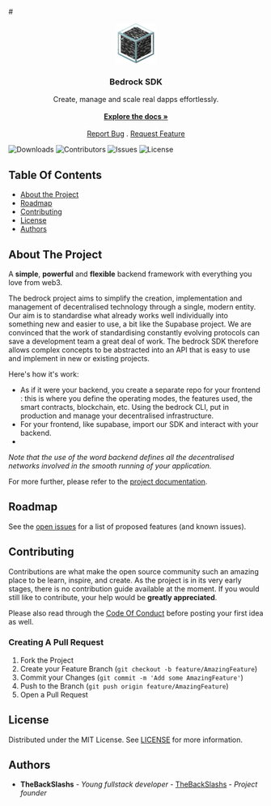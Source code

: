 #<br/>

<p align="center">
  <a href="https://github.com/backslashs/bedrock-sdk">
    <img src="images/logo.png" alt="Logo" width="80" height="80">
  </a>

  <h3 align="center">Bedrock SDK</h3>

  <p align="center">
    Create, manage and scale real dapps effortlessly.
    <br/>
    <br/>
    <a href="https://bedrocksdk.vercel.app/"><strong>Explore the docs »</strong></a>
    <br/>
    <br/>
    <a href="https://github.com/backslashs/bedrock-sdk/issues/new">Report Bug</a>
    .
    <a href="https://github.com/backslashs/bedrock-sdk/issues/new">Request Feature</a>
  </p>
</p>

![Downloads](https://img.shields.io/github/downloads/backslashs/bedrock-sdk/total) ![Contributors](https://img.shields.io/github/contributors/backslashs/bedrock-sdk?color=dark-green) ![Issues](https://img.shields.io/github/issues/backslashs/bedrock-sdk) ![License](https://img.shields.io/github/license/backslashs/bedrock-sdk)

## Table Of Contents

- [About the Project](#about-the-project)
- [Roadmap](#roadmap)
- [Contributing](#contributing)
- [License](#license)
- [Authors](#authors)

## About The Project
A **simple**, **powerful** and **flexible** backend framework with everything you love from web3.

The bedrock project aims to simplify the creation, implementation and management of decentralised technology through a single, modern entity. Our aim is to standardise what already works well individually into something new and easier to use, a bit like the Supabase project. 
We are convinced that the work of standardising constantly evolving protocols can save a development team a great deal of work.
The bedrock SDK therefore allows complex concepts to be abstracted into an API that is easy to use and implement in new or existing projects.

Here's how it's work:
- As if it were your backend, you create a separate repo for your frontend : this is where you define the operating modes, the features used, the smart contracts, blockchain, etc. Using the bedrock CLI, put in production and manage your decentralised infrastructure.
- For your frontend, like supabase, import our SDK and interact with your backend.
- 
*Note that the use of the word backend defines all the decentralised networks involved in the smooth running of your application.*

For more further, please refer to the [project documentation](https://bedrocksdk.vercel.app/).

## Roadmap

See the [open issues](https://github.com/backslashs/bedrock-sdk/issues) for a list of proposed features (and known issues).

## Contributing

Contributions are what make the open source community such an amazing place to be learn, inspire, and create. As the project is in its very early stages, there is no contribution guide available at the moment.
If you would still like to contribute, your help would be **greatly appreciated**.

Please also read through the [Code Of Conduct](https://github.com/backslashs/bedrock-sdk/blob/main/CODE_OF_CONDUCT.md) before posting your first idea as well.

### Creating A Pull Request

1. Fork the Project
2. Create your Feature Branch (`git checkout -b feature/AmazingFeature`)
3. Commit your Changes (`git commit -m 'Add some AmazingFeature'`)
4. Push to the Branch (`git push origin feature/AmazingFeature`)
5. Open a Pull Request

## License

Distributed under the MIT License. See [LICENSE](https://github.com/backslashs/bedrock-sdk/blob/main/LICENSE.md) for more information.

## Authors

- **TheBackSlashs** - _Young fullstack developer_ - [TheBackSlashs](https://github.com/backslashs) - _Project founder_

